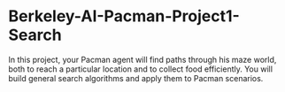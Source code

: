 # Berkeley-AI-Pacman-Project1-Search
In this project, your Pacman agent will find paths through his maze world, both to reach a particular location and to collect food efficiently. You will build general search algorithms and apply them to Pacman scenarios.
